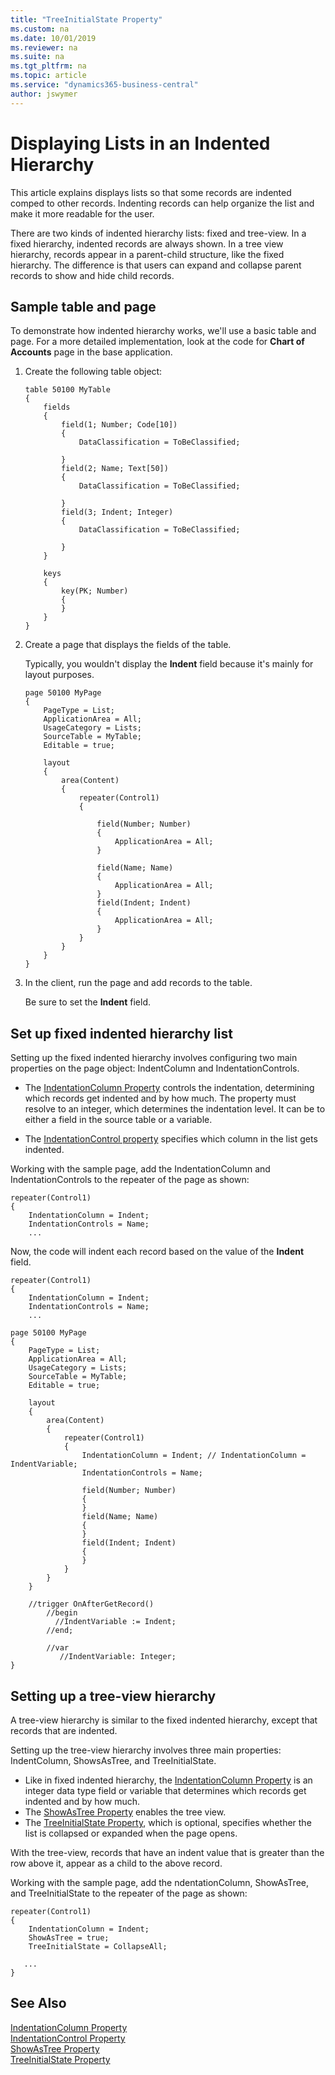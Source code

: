```yaml
---
title: "TreeInitialState Property"
ms.custom: na
ms.date: 10/01/2019
ms.reviewer: na
ms.suite: na
ms.tgt_pltfrm: na
ms.topic: article
ms.service: "dynamics365-business-central"
author: jswymer
---
```

# Displaying Lists in an Indented Hierarchy

This article explains displays lists so that some records are indented comped to other records. Indenting records can help organize the list and make it more readable for the user.

There are two kinds of indented hierarchy lists: fixed and tree-view. In a fixed hierarchy, indented records are always shown. In a tree view hierarchy, records appear in a parent-child structure, like the fixed hierarchy. The difference is that users can expand and collapse parent records to show and hide child records.

## Sample table and page

To demonstrate how indented hierarchy works, we'll use a basic table and page. For a more detailed implementation, look at the code for **Chart of Accounts** page in the base application.

1. Create the following table object:

    ```
    table 50100 MyTable
    {
        fields
        {      
            field(1; Number; Code[10])
            {
                DataClassification = ToBeClassified;
        
            }
            field(2; Name; Text[50])
            {
                DataClassification = ToBeClassified;
        
            }
            field(3; Indent; Integer)
            {
                DataClassification = ToBeClassified;
        
            }
        }
        
        keys
        {
            key(PK; Number)
            {
            }
        }
    }
    ```

2. Create a page that displays the fields of the table.

    Typically, you wouldn't display the **Indent** field because it's mainly for layout purposes.

    ```
    page 50100 MyPage
    {
        PageType = List;
        ApplicationArea = All;
        UsageCategory = Lists;
        SourceTable = MyTable;
        Editable = true;
    
        layout
        {
            area(Content)
            {
                repeater(Control1)
                {
    
                    field(Number; Number)
                    {
                        ApplicationArea = All;
                    }
    
                    field(Name; Name)
                    {
                        ApplicationArea = All;
                    }
                    field(Indent; Indent)
                    {
                        ApplicationArea = All;
                    }
                }
            }
        }
    }  
    ```

3. In the client, run the page and add records to the table.

    Be sure to set the **Indent** field.

## Set up fixed indented hierarchy list

Setting up the fixed indented hierarchy involves configuring two main properties on the page object: IndentColumn and IndentationControls.

- The [IndentationColumn Property](properties/devenv-indentationcolumn-property.md) controls the indentation, determining which records get indented and by how much. The property must resolve to an integer, which determines the indentation level. It can be to either a field in the source table or a variable.

- The [IndentationControl property](properties/devenv-indentationcontrols-property.md) specifies which column in the list gets indented.

Working with the sample page, add the IndentationColumn and IndentationControls to the repeater of the page as shown:  

```
repeater(Control1)
{
    IndentationColumn = Indent;
    IndentationControls = Name;
    ...

```

Now, the code will indent each record based on the value of the **Indent** field.

```
repeater(Control1)
{
    IndentationColumn = Indent;
    IndentationControls = Name;
    ...

```

```
page 50100 MyPage
{
    PageType = List;
    ApplicationArea = All;
    UsageCategory = Lists;
    SourceTable = MyTable;
    Editable = true;

    layout
    {
        area(Content)
        {
            repeater(Control1)
            {
                IndentationColumn = Indent; // IndentationColumn = IndentVariable;
                IndentationControls = Name;

                field(Number; Number)
                {
                }
                field(Name; Name)
                {
                }
                field(Indent; Indent)
                {
                }
            }
        }
    }

    //trigger OnAfterGetRecord()
        //begin
          //IndentVariable := Indent;
        //end;
    
        //var
           //IndentVariable: Integer;
}  
```

## Setting up a tree-view hierarchy

A tree-view hierarchy is similar to the fixed indented hierarchy, except that records that are indented.

Setting up the tree-view hierarchy involves three main properties: IndentColumn, ShowsAsTree, and TreeInitialState.

- Like in fixed indented hierarchy, the [IndentationColumn Property](properties/devenv-indentationcolumn-property.md) is an integer data type field or variable that determines which records get indented and by how much.
- The [ShowAsTree Property](properties/devenv-showastree-property.md) enables the tree view.
- The [TreeInitialState Property](properties/devenv-treeinitialstate-property.md), which is optional, specifies whether the list is collapsed or expanded when the page opens.

With the tree-view, records that have an indent value that is greater than the row above it, appear as a child to the above record.

Working with the sample page, add the ndentationColumn, ShowAsTree, and TreeInitialState to the repeater of the page as shown: 

```
repeater(Control1)
{
    IndentationColumn = Indent;
    ShowAsTree = true;
    TreeInitialState = CollapseAll;

   ...
}

```

## See Also

[IndentationColumn Property](properties/devenv-indentationcolumn-property.md)  
[IndentationControl Property](properties/devenv-indentationcontrols-property.md)  
[ShowAsTree Property](properties/devenv-showastree-property.md)  
[TreeInitialState Property](properties/devenv-treeinitialstate-property.md)